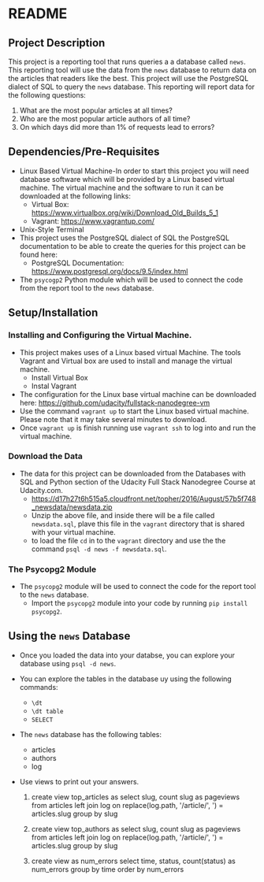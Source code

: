 # README

## Project Description

This project is a reporting tool that runs queries a a database called `news`. This reporting tool will use the data from the `news` database to return data on the articles that readers like the best. This project will use the PostgreSQL dialect of SQL to query the `news` database. This reporting will report data for the following questions:

1. What are the most popular articles at all times?
2. Who are the most popular article authors of all time?
3. On which days did more than 1% of requests lead to errors?


## Dependencies/Pre-Requisites

 * Linux Based Virtual Machine-In order to start this project you will need database software which will be provided by a Linux based virtual machine. The virtual machine and the software to run it can be downloaded at the following links:
     * Virtual Box: https://www.virtualbox.org/wiki/Download_Old_Builds_5_1
     * Vagrant: https://www.vagrantup.com/
 * Unix-Style Terminal
 * This project uses the PostgreSQL dialect of SQL the  PostgreSQL documentation to be able to create the queries for this project can be found here:
     * PostgreSQL Documentation: https://www.postgresql.org/docs/9.5/index.html
 * The `psycogp2` Python module which will be used to connect the code from the report tool to the `news` database.

 
## Setup/Installation

### Installing and Configuring the Virtual Machine.

* This project makes uses of a Linux based virtual Machine. The tools Vagrant and Virtual box are used to install and manage the virtual machine.
    * Install Virtual Box
    * Instal Vagrant
* The configuration for the Linux base virtual machine can be downloaded
  here: https://github.com/udacity/fullstack-nanodegree-vm
* Use the command `vagrant up` to start the Linux based virtual machine. Please note that it may take several minutes to download.
* Once `vagrant up` is finish running use `vagrant ssh` to log into and run the virtual machine.

### Download the Data

* The data for this project can be downloaded from the Databases with SQL and Python section of the Udacity Full Stack Nanodegree Course at Udacity.com.
    * https://d17h27t6h515a5.cloudfront.net/topher/2016/August/57b5f748_newsdata/newsdata.zip
    * Unzip the above file, and inside there will be a file called `newsdata.sql`, plave this file in the `vagrant` directory that is shared with your virtual machine.
    * to load the file `cd` in to the `vagrant` directory and use the
    the command `psql -d news -f newsdata.sql`.

### The Psycopg2 Module
* The `psycopg2` module will be used to connect the code for the report tool to the 
`news` database.
    * Import the `psycopg2` module into your code by running `pip install psycopg2`.


## Using the `news` Database     

* Once you loaded the data into your databse, you can explore your database using
`psql -d news`.
* You can explore the tables in the database uy using the following commands:
    * `\dt`
    * `\dt table`
    * `SELECT`

* The `news` database has the following tables:
    * articles
    * authors
    * log

* Use views to print out your answers.

    1. create view top_articles as select slug, count slug as pageviews from articles
    left join log on replace(log.path, '/article/', ') = articles.slug group by slug

    2. create view top_authors as select slug, count slug as pageviews from articles
    left join log on replace(log.path, '/article/', ') = articles.slug group by slug

    3. create view as num_errors select time, status, count(status) as num_errors group
     by time order by num_errors      

